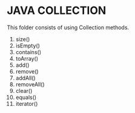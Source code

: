 # JAVA COLLECTION
This folder consists of using Collection methods.
1. size()
2. isEmpty()
3. contains()
4. toArray()
5. add()
6. remove()
7. addAll()
8. removeAll()
9. clear()
10. equals()
11. iterator()

